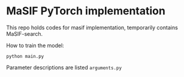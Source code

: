# MaSIF PyTorch implementation

This repo holds codes for masif implementation, temporarily contains MaSIF-search.

How to train the model:
```
python main.py
```

Parameter descriptions are listed `arguments.py`

